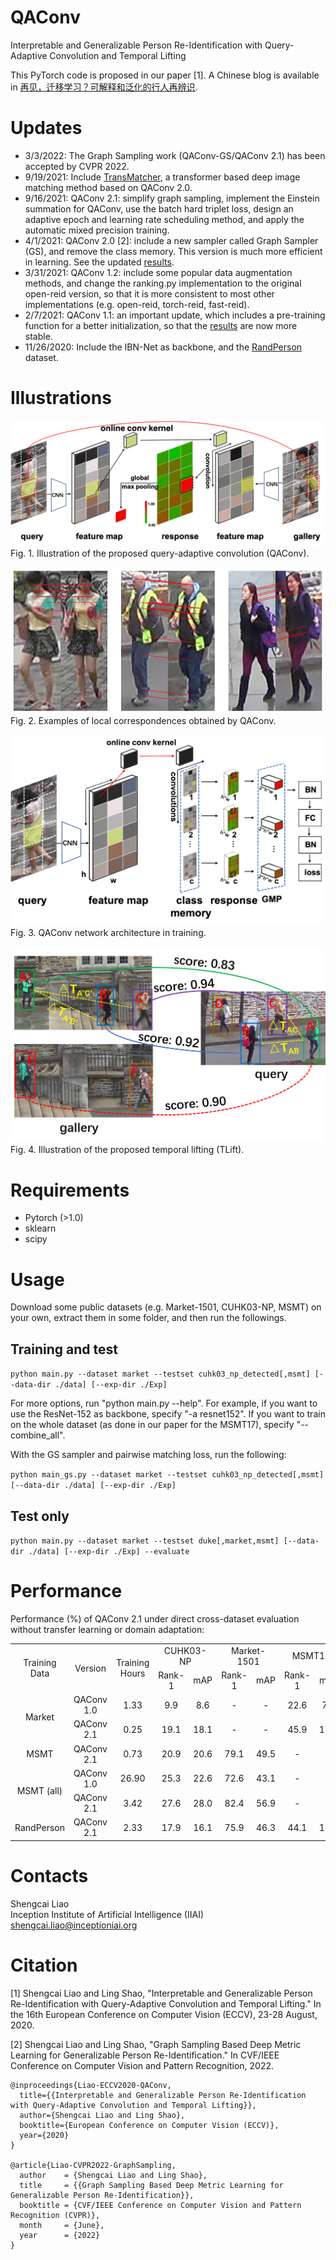 # QAConv
Interpretable and Generalizable Person Re-Identification with Query-Adaptive Convolution and Temporal Lifting

This PyTorch code is proposed in our paper [1]. A Chinese blog is available in [再见，迁移学习？可解释和泛化的行人再辨识](https://mp.weixin.qq.com/s/ukZgCsGdig0jE6jmkpBbbA).

# Updates

* 3/3/2022: The Graph Sampling work (QAConv-GS/QAConv 2.1) has been accepted by CVPR 2022.
* 9/19/2021: Include [TransMatcher](https://github.com/ShengcaiLiao/QAConv/tree/master/projects/transmatcher), a transformer based deep image matching method based on QAConv 2.0.
* 9/16/2021: QAConv 2.1: simplify graph sampling, implement the Einstein summation for QAConv, use the batch hard triplet loss, design an adaptive epoch and learning rate scheduling method, and apply the automatic mixed precision training.
* 4/1/2021: QAConv 2.0 [2]: include a new sampler called Graph Sampler (GS), and remove the class memory. This version is much more efficient in learning. See the updated [results](#Performance).
* 3/31/2021: QAConv 1.2: include some popular data augmentation methods, and change the ranking.py implementation to the original open-reid version, so that it is more consistent to most other implementations (e.g. open-reid, torch-reid, fast-reid).
* 2/7/2021: QAConv 1.1: an important update, which includes a pre-training function for a better initialization, so that the [results](#Performance) are now more stable.
* 11/26/2020: Include the IBN-Net as backbone, and the [RandPerson](https://github.com/VideoObjectSearch/RandPerson) dataset.

# Illustrations

![QAConv](image/QAConv.png)
Fig. 1. Illustration of the proposed query-adaptive convolution (QAConv).

![QAConv-Link](image/qaconv-link.png)
Fig. 2. Examples of local correspondences obtained by QAConv.

![QAConv-Arch](image/arch.png)
Fig. 3. QAConv network architecture in training.

![TLift](image/TLift.png)
Fig. 4. Illustration of the proposed temporal lifting (TLift).

# Requirements

- Pytorch (>1.0)
- sklearn
- scipy

# Usage
Download some public datasets (e.g. Market-1501, CUHK03-NP, MSMT) on your own, extract them in some 
folder, and then run the followings.

## Training and test
`python main.py --dataset market --testset cuhk03_np_detected[,msmt] [--data-dir ./data] [--exp-dir ./Exp]`

For more options, run "python main.py --help". For example, if you want to use the ResNet-152 as backbone, specify "-a resnet152". If you want to train on the whole dataset (as done in our paper for the MSMT17), specify "--combine_all".

With the GS sampler and pairwise matching loss, run the following:

``python main_gs.py --dataset market --testset cuhk03_np_detected[,msmt] [--data-dir ./data] [--exp-dir ./Exp]``

## Test only
`python main.py --dataset market --testset duke[,market,msmt] [--data-dir ./data] [--exp-dir ./Exp] --evaluate`

# Performance

Performance (%) of QAConv 2.1 under direct cross-dataset evaluation without transfer learning or domain adaptation:

<table align="center">
  <tr align="center">
    <td rowspan="2">Training Data</td>
    <td rowspan="2">Version</td>
    <td rowspan="2">Training Hours</td>
    <td colspan="2">CUHK03-NP</td>
    <td colspan="2">Market-1501</td>
    <td colspan="2">MSMT17</td>
  </tr>
  <tr align="center">
    <td>Rank-1</td>
    <td>mAP</td>
    <td>Rank-1</td>
    <td>mAP</td>
    <td>Rank-1</td>
    <td>mAP</td>
  </tr>
  <tr align="center">
    <td rowspan="2">Market</td>
    <td>QAConv 1.0</td>
    <td>1.33</td>
    <td>9.9</td>
    <td>8.6</td>
    <td>-</td>
    <td>-</td>
    <td>22.6</td>
    <td>7.0</td>
  </tr>
  <tr align="center">
    <td>QAConv 2.1</td>
    <td>0.25</td>
    <td>19.1</td>
    <td>18.1</td>
    <td>-</td>
    <td>-</td>
    <td>45.9</td>
    <td>17.2</td>
  </tr>
  <tr align="center">
    <td>MSMT</td>
    <td>QAConv 2.1</td>
    <td>0.73</td>
    <td>20.9</td>
    <td>20.6</td>
    <td>79.1</td>
    <td>49.5</td>
    <td>-</td>
    <td>-</td>
  </tr>
  <tr align="center">
    <td rowspan="2">MSMT (all)</td>
    <td>QAConv 1.0</td>
    <td>26.90</td>
    <td>25.3</td>
    <td>22.6</td>
    <td>72.6</td>
    <td>43.1</td>
    <td>-</td>
    <td>-</td>
  </tr>
  <tr align="center">
    <td>QAConv 2.1</td>
    <td>3.42</td>
    <td>27.6</td>
    <td>28.0</td>
    <td>82.4</td>
    <td>56.9</td>
    <td>-</td>
    <td>-</td>
  </tr>
  <tr align="center">
    <td>RandPerson</td>
    <td>QAConv 2.1</td>
    <td>2.33</td>
    <td>17.9</td>
    <td>16.1</td>
    <td>75.9</td>
    <td>46.3</td>
    <td>44.1</td>
    <td>15.2</td>
  </tr>
</table>

# Contacts

Shengcai Liao  
Inception Institute of Artificial Intelligence (IIAI)  
shengcai.liao@inceptioniai.org

# Citation
[1] Shengcai Liao and Ling Shao, "Interpretable and Generalizable Person Re-Identification with Query-Adaptive Convolution and Temporal Lifting." In the 16th European Conference on Computer Vision (ECCV), 23-28 August, 2020.

[2] Shengcai Liao and Ling Shao, "Graph Sampling Based Deep Metric Learning for Generalizable Person Re-Identification." In CVF/IEEE Conference on Computer Vision and Pattern Recognition, 2022.

```
@inproceedings{Liao-ECCV2020-QAConv,  
  title={{Interpretable and Generalizable Person Re-Identification with Query-Adaptive Convolution and Temporal Lifting}},  
  author={Shengcai Liao and Ling Shao},  
  booktitle={European Conference on Computer Vision (ECCV)},  
  year={2020}  
}

@article{Liao-CVPR2022-GraphSampling,
  author    = {Shengcai Liao and Ling Shao},
  title     = {{Graph Sampling Based Deep Metric Learning for Generalizable Person Re-Identification}},
  booktitle = {CVF/IEEE Conference on Computer Vision and Pattern Recognition (CVPR)},
  month     = {June},
  year      = {2022}
}
```
